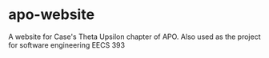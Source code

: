 apo-website
===========

A website for Case's Theta Upsilon chapter of APO. Also used as the project for software engineering EECS 393